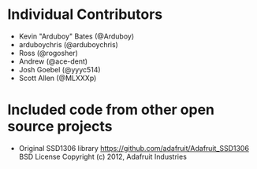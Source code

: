 # Individual Contributors

- Kevin "Arduboy" Bates (@Arduboy)
- arduboychris (@arduboychris)
- Ross (@rogosher)
- Andrew (@ace-dent)
- Josh Goebel (@yyyc514)
- Scott Allen (@MLXXXp)


# Included code from other open source projects

- Original SSD1306 library
  https://github.com/adafruit/Adafruit_SSD1306
  BSD License
  Copyright (c) 2012, Adafruit Industries

